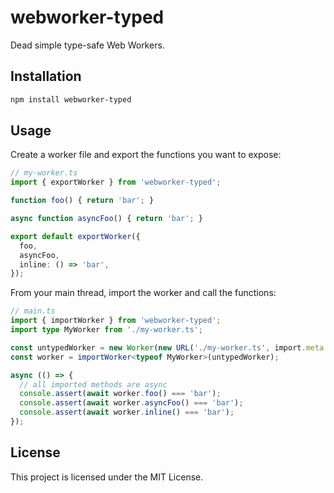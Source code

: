 # webworker-typed

Dead simple type-safe Web Workers.

## Installation

```bash
npm install webworker-typed
```

## Usage

Create a worker file and export the functions you want to expose:

```ts
// my-worker.ts
import { exportWorker } from 'webworker-typed';

function foo() { return 'bar'; }

async function asyncFoo() { return 'bar'; }

export default exportWorker({
  foo,
  asyncFoo,
  inline: () => 'bar',
});
```

From your main thread, import the worker and call the functions:

```ts
// main.ts
import { importWorker } from 'webworker-typed';
import type MyWorker from './my-worker.ts';

const untypedWorker = new Worker(new URL('./my-worker.ts', import.meta.url)); // example with webpack
const worker = importWorker<typeof MyWorker>(untypedWorker);

async (() => {
  // all imported methods are async
  console.assert(await worker.foo() === 'bar');
  console.assert(await worker.asyncFoo() === 'bar');
  console.assert(await worker.inline() === 'bar');
});
```

## License

This project is licensed under the MIT License.